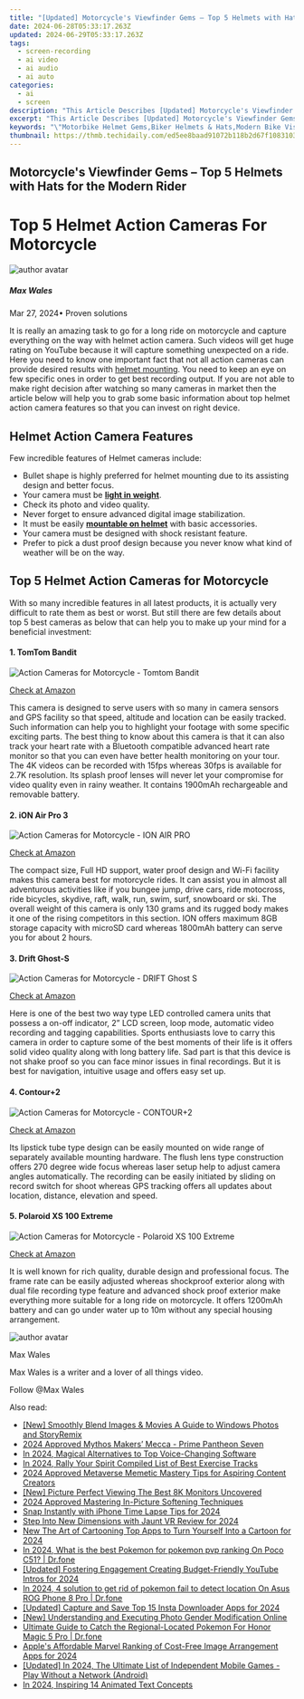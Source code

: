 ```yaml
---
title: "[Updated] Motorcycle's Viewfinder Gems – Top 5 Helmets with Hats for the Modern Rider"
date: 2024-06-28T05:33:17.263Z
updated: 2024-06-29T05:33:17.263Z
tags: 
  - screen-recording
  - ai video
  - ai audio
  - ai auto
categories: 
  - ai
  - screen
description: "This Article Describes [Updated] Motorcycle's Viewfinder Gems – Top 5 Helmets with Hats for the Modern Rider"
excerpt: "This Article Describes [Updated] Motorcycle's Viewfinder Gems – Top 5 Helmets with Hats for the Modern Rider"
keywords: "\"Motorbike Helmet Gems,Biker Helmets & Hats,Modern Bike Visionary,Top Hat Bike Visors,Rider's Headgear Best,High-End Bike Visor,Fashionable Motorcycle Gear\""
thumbnail: https://thmb.techidaily.com/ed5ee8baad91072b118b2d67f1083103fa228337347cb369c95ebc26efcbbaf5.jpg
---
```


## Motorcycle's Viewfinder Gems – Top 5 Helmets with Hats for the Modern Rider

# Top 5 Helmet Action Cameras For Motorcycle

![author avatar](https://images.wondershare.com/filmora/article-images/max-wales-author.jpg)

##### Max Wales

 Mar 27, 2024• Proven solutions

 It is really an amazing task to go for a long ride on motorcycle and capture everything on the way with helmet action camera. Such videos will get huge rating on YouTube because it will capture something unexpected on a ride. Here you need to know one important fact that not all action cameras can provide desired results with [helmet mounting](https://tools.techidaily.com/wondershare/filmora/download/). You need to keep an eye on few specific ones in order to get best recording output. If you are not able to make right decision after watching so many cameras in market then the article below will help you to grab some basic information about top helmet action camera features so that you can invest on right device.

## Helmet Action Camera Features

 Few incredible features of Helmet cameras include:

* Bullet shape is highly preferred for helmet mounting due to its assisting design and better focus.
* Your camera must be [**light in weight**](https://tools.techidaily.com/wondershare/filmora/download/).
* Check its photo and video quality.
* Never forget to ensure advanced digital image stabilization.
* It must be easily [**mountable on helmet**](https://tools.techidaily.com/wondershare/filmora/download/) with basic accessories.
* Your camera must be designed with shock resistant feature.
* Prefer to pick a dust proof design because you never know what kind of weather will be on the way.

## Top 5 Helmet Action Cameras for Motorcycle

 With so many incredible features in all latest products, it is actually very difficult to rate them as best or worst. But still there are few details about top 5 best cameras as below that can help you to make up your mind for a beneficial investment:

#### 1\. TomTom Bandit

![Action Cameras for Motorcycle - Tomtom Bandit](https://images.wondershare.com/filmora/article-images/tomtom-bandit-action-camera.jpg)

[Check at Amazon](https://www.amazon.com/gp/product/B00WV69ZI4/ref=as%5Fli%5Ftl?ie=UTF8&tag=vs-flora-20&camp=1789&creative=9325&linkCode=as2&creativeASIN=B00WV69ZI4&linkId=758fb17283300bc2eeeff51d97e5cab5
)

 This camera is designed to serve users with so many in camera sensors and GPS facility so that speed, altitude and location can be easily tracked. Such information can help you to highlight your footage with some specific exciting parts. The best thing to know about this camera is that it can also track your heart rate with a Bluetooth compatible advanced heart rate monitor so that you can even have better health monitoring on your tour. The 4K videos can be recorded with 15fps whereas 30fps is available for 2.7K resolution. Its splash proof lenses will never let your compromise for video quality even in rainy weather. It contains 1900mAh rechargeable and removable battery.

#### 2\. iON Air Pro 3

![Action Cameras for Motorcycle - ION AIR PRO](https://images.wondershare.com/filmora/article-images/ino-air-pro-3.jpg)

[Check at Amazon](https://www.amazon.com/gp/product/B00H8H7MU4/ref=as%5Fli%5Ftl?ie=UTF8&tag=vs-flora-20&camp=1789&creative=9325&linkCode=as2&creativeASIN=B00H8H7MU4&linkId=e6660d0d0724fe7eea7b8576b71b81b6
)

 The compact size, Full HD support, water proof design and Wi-Fi facility makes this camera best for motorcycle rides. It can assist you in almost all adventurous activities like if you bungee jump, drive cars, ride motocross, ride bicycles, skydive, raft, walk, run, swim, surf, snowboard or ski. The overall weight of this camera is only 130 grams and its rugged body makes it one of the rising competitors in this section. ION offers maximum 8GB storage capacity with microSD card whereas 1800mAh battery can serve you for about 2 hours.

#### 3\. Drift Ghost-S

![Action Cameras for Motorcycle - DRIFT Ghost S](https://images.wondershare.com/filmora/article-images/Drift_Ghost-S_35832568_design.jpg)

[Check at Amazon](https://www.amazon.com/gp/product/B00A48RMKE/ref=as%5Fli%5Ftl?ie=UTF8&tag=vs-flora-20&camp=1789&creative=9325&linkCode=as2&creativeASIN=B00A48RMKE&linkId=947acd85ba3970834495f9c1a7af7d2c
)

 Here is one of the best two way type LED controlled camera units that possess a on-off indicator, 2” LCD screen, loop mode, automatic video recording and tagging capabilities. Sports enthusiasts love to carry this camera in order to capture some of the best moments of their life is it offers solid video quality along with long battery life. Sad part is that this device is not shake proof so you can face minor issues in final recordings. But it is best for navigation, intuitive usage and offers easy set up.

#### 4\.  Contour+2

![Action Cameras for Motorcycle - CONTOUR+2](https://images.wondershare.com/filmora/article-images/contour-2-action-camera.jpg)

[Check at Amazon](https://www.amazon.com/gp/product/B00D740J5W/ref=as%5Fli%5Ftl?ie=UTF8&tag=vs-flora-20&camp=1789&creative=9325&linkCode=as2&creativeASIN=B00D740J5W&linkId=5bb083a41ab5a7a24f9925dea0ab1b77
)

 Its lipstick tube type design can be easily mounted on wide range of separately available mounting hardware. The flush lens type construction offers 270 degree wide focus whereas laser setup help to adjust camera angles automatically. The recording can be easily initiated by sliding on record switch for shoot whereas GPS tracking offers all updates about location, distance, elevation and speed.

#### 5\. Polaroid XS 100 Extreme

![Action Cameras for Motorcycle - Polaroid XS 100 Extreme](https://images.wondershare.com/filmora/article-images/Polaroid-XS-100-Extreme.jpg)

[Check at Amazon](https://www.amazon.com/gp/product/B00F46UQ4K/ref=as%5Fli%5Ftl?ie=UTF8&tag=vs-flora-20&camp=1789&creative=9325&linkCode=as2&creativeASIN=B00F46UQ4K&linkId=6d1cf73dd040f47f4ac8a8a14ac9643f
)

 It is well known for rich quality, durable design and professional focus. The frame rate can be easily adjusted whereas shockproof exterior along with dual file recording type feature and advanced shock proof exterior make everything more suitable for a long ride on motorcycle. It offers 1200mAh battery and can go under water up to 10m without any special housing arrangement.

![author avatar](https://images.wondershare.com/filmora/article-images/max-wales-author.jpg)

Max Wales

Max Wales is a writer and a lover of all things video.

Follow @Max Wales

<span class="atpl-alsoreadstyle">Also read:</span>
<div><ul>
<li><a href="https://extra-guidance.techidaily.com/new-smoothly-blend-images-and-movies-a-guide-to-windows-photos-and-storyremix/"><u>[New] Smoothly Blend Images & Movies  A Guide to Windows Photos and StoryRemix</u></a></li>
<li><a href="https://extra-guidance.techidaily.com/2024-approved-mythos-makers-mecca-prime-pantheon-seven/"><u>2024 Approved  Mythos Makers’ Mecca - Prime Pantheon Seven</u></a></li>
<li><a href="https://extra-guidance.techidaily.com/in-2024-magical-alternatives-to-top-voice-changing-software/"><u>In 2024, Magical Alternatives to Top Voice-Changing Software</u></a></li>
<li><a href="https://extra-guidance.techidaily.com/in-2024-rally-your-spirit-compiled-list-of-best-exercise-tracks/"><u>In 2024, Rally Your Spirit  Compiled List of Best Exercise Tracks</u></a></li>
<li><a href="https://extra-guidance.techidaily.com/2024-approved-metaverse-memetic-mastery-tips-for-aspiring-content-creators/"><u>2024 Approved  Metaverse Memetic Mastery  Tips for Aspiring Content Creators</u></a></li>
<li><a href="https://extra-guidance.techidaily.com/new-picture-perfect-viewing-the-best-8k-monitors-uncovered/"><u>[New] Picture Perfect Viewing  The Best 8K Monitors Uncovered</u></a></li>
<li><a href="https://extra-guidance.techidaily.com/2024-approved-mastering-in-picture-softening-techniques/"><u>2024 Approved  Mastering In-Picture Softening Techniques</u></a></li>
<li><a href="https://extra-guidance.techidaily.com/snap-instantly-with-iphone-time-lapse-tips-for-2024/"><u>Snap Instantly with iPhone Time Lapse Tips for 2024</u></a></li>
<li><a href="https://extra-guidance.techidaily.com/step-into-new-dimensions-with-jaunt-vr-review-for-2024/"><u>Step Into New Dimensions with Jaunt VR Review for 2024</u></a></li>
<li><a href="https://video-creation-software.techidaily.com/new-the-art-of-cartooning-top-apps-to-turn-yourself-into-a-cartoon-for-2024/"><u>New The Art of Cartooning Top Apps to Turn Yourself Into a Cartoon for 2024</u></a></li>
<li><a href="https://pokemon-go-android.techidaily.com/in-2024-what-is-the-best-pokemon-for-pokemon-pvp-ranking-on-poco-c51-drfone-by-drfone-virtual-android/"><u>In 2024, What is the best Pokemon for pokemon pvp ranking On Poco C51? | Dr.fone</u></a></li>
<li><a href="https://eaxpv-info.techidaily.com/updated-fostering-engagement-creating-budget-friendly-youtube-intros-for-2024/"><u>[Updated] Fostering Engagement  Creating Budget-Friendly YouTube Intros for 2024</u></a></li>
<li><a href="https://android-pokemon-go.techidaily.com/in-2024-4-solution-to-get-rid-of-pokemon-fail-to-detect-location-on-asus-rog-phone-8-pro-drfone-by-drfone-virtual-android/"><u>In 2024, 4 solution to get rid of pokemon fail to detect location On Asus ROG Phone 8 Pro | Dr.fone</u></a></li>
<li><a href="https://instagram-video-recordings.techidaily.com/updated-capture-and-save-top-15-insta-downloader-apps-for-2024/"><u>[Updated] Capture and Save  Top 15 Insta Downloader Apps for 2024</u></a></li>
<li><a href="https://instagram-videos.techidaily.com/new-understanding-and-executing-photo-gender-modification-online/"><u>[New] Understanding and Executing Photo Gender Modification Online</u></a></li>
<li><a href="https://pokemon-go-android.techidaily.com/ultimate-guide-to-catch-the-regional-located-pokemon-for-honor-magic-5-pro-drfone-by-drfone-virtual-android/"><u>Ultimate Guide to Catch the Regional-Located Pokemon For Honor Magic 5 Pro | Dr.fone</u></a></li>
<li><a href="https://extra-hints.techidaily.com/apples-affordable-marvel-ranking-of-cost-free-image-arrangement-apps-for-2024/"><u>Apple's Affordable Marvel  Ranking of Cost-Free Image Arrangement Apps for 2024</u></a></li>
<li><a href="https://video-screen-grab.techidaily.com/updated-in-2024-the-ultimate-list-of-independent-mobile-games-play-without-a-network-android/"><u>[Updated] In 2024, The Ultimate List of Independent Mobile Games - Play Without a Network (Android)</u></a></li>
<li><a href="https://extra-support.techidaily.com/in-2024-inspiring-14-animated-text-concepts/"><u>In 2024, Inspiring 14 Animated Text Concepts</u></a></li>
</ul></div>

<ins class="adsbygoogle"
      style="display:block"
      data-ad-client="ca-pub-7571918770474297"
      data-ad-slot="8358498916"
      data-ad-format="auto"
      data-full-width-responsive="true"></ins>